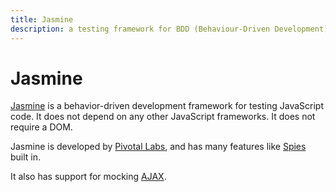 ```yaml
---
title: Jasmine
description: a testing framework for BDD (Behaviour-Driven Development)
---
```


# Jasmine

[Jasmine](http://jasmine.github.io/) is a behavior-driven development framework for testing JavaScript code. It does not depend on any other JavaScript frameworks. It does not require a DOM. 

Jasmine is developed by [Pivotal Labs](http://pivotal.io/labs), and has many features like [Spies](http://jasmine.github.io/2.0/introduction.html#section-Spies) built in.  

It also has support for mocking [AJAX](http://jasmine.github.io/2.0/ajax.html).
